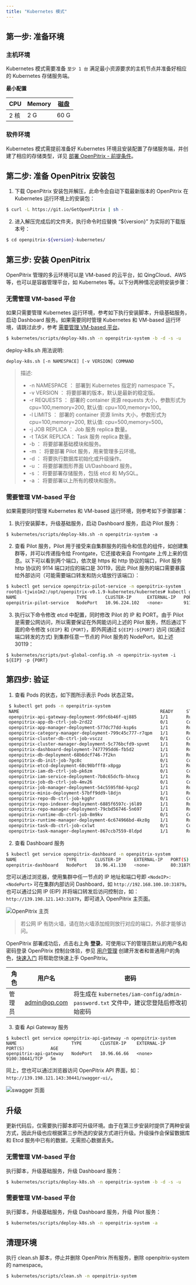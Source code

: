 ```yaml
---
title: "Kubernetes 模式"
---
```


## 第一步: 准备环境

### 主机环境

Kubernetes 模式需要准备 `至少 1 台` 满足最小资源要求的主机节点并准备好相应的 Kubernetes 存储服务端。

**最小配置**

|   CPU  |  Memory |  磁盘  |
|--------|---------|-------|
|  2 核  |    2 G  |  60 G |

### 软件环境

Kubernetes 模式需提前准备好 Kubernetes 环境且安装配置了存储服务端，并创建了相应的存储类型，详见 [部署 OpenPitrix - 前提条件](../installation/installation-guide/#前提条件)。

## 第二步: 准备 OpenPitrix 安装包

1. 下载 OpenPitrix 安装包并解压，此命令会自动下载最新版本的 OpenPitrix 在 Kubernetes 运行环境上的安装包：

```bash
$ curl -L https://git.io/GetOpenPitrix | sh -
``` 

2. 进入解压完成后的文件夹，执行命令时应替换 “${version}” 为实际的下载版本号：

```bash
$ cd openpitrix-${version}-kubernetes/
```

## 第三步: 安装 OpenPitrix

OpenPitrix 管理的多云环境可以是 VM-based 的云平台，如 QingCloud、AWS 等，也可以是容器管理平台，如 Kubernetes 等。以下分两种情况说明安装步骤：

### 无需管理 VM-based 平台

如果只需要管理 Kubernetes 运行环境，参考如下执行安装脚本，升级基础服务，启动 Dashboard 服务。如果需要同时管理 Kubernetes 和 VM-based 运行环境，请跳过此步，参考 [需要管理 VM-based 平台](../installation/kubernetes/#需要管理-vm-based-平台)。

```bash
$ kubernetes/scripts/deploy-k8s.sh -n openpitrix-system -b -d -s -u
```

deploy-k8s.sh 用法说明: 

```
deploy-k8s.sh [-n NAMESPACE] [-v VERSION] COMMAND
```
>  描述:
> -  -n NAMESPACE   ： 部署到 Kubernetes 指定的 namespace 下。
> -  -v VERSION     ： 将要部署的版本，默认是最新的稳定版。
> -  -r REQUESTS    ： 部署的 container 资源 requests 大小，参数形式为 cpu=100,memory=200, 默认值: cpu=100,memory=100。
> -  -l LIMITS      ： 部署的 container 资源 limits 大小，参数形式为 cpu=100,memory=200, 默认值: cpu=500,memory=500。
> -  -j JOB REPLICA ： Job 服务 replica 数量。
> -  -t TASK REPLICA： Task 服务 replica 数量。
> -  -b             ： 将要部署基础模块和服务。
> -  -m             ： 将要部署 Pilot 服务，用来管理多云环境。
> -  -d             ： 将要执行数据库初始化或升级操作。
> -  -u             ： 将要部署图形界面 UI/Dashboard 服务。
> -  -s             ： 将要部署存储服务，包括 etcd 和 MySQL。
> -  -a             ： 将要部署以上所有的模块和服务。

### 需要管理 VM-based 平台

如果需要同时管理 Kubernetes 和 VM-based 运行环境，则参考如下步骤部署：

1. 执行安装脚本，升级基础服务，启动 Dashboard 服务，启动 Pilot 服务：

```
$ kubernetes/scripts/deploy-k8s.sh -n openpitrix-system -a
```

2. 查看 Pilot 服务，Pilot 用于接受来自集群服务的指令和信息的组件，如创建集群等，并可以传递指令给 Frontgate，它还接收来自 Frontgate 上传上来的信息。以下可以看到两个端口，依次是 https 和 http 协议的端口，Pilot 服务 http 协议的 9114 端口对应的端口是 30119，因此 Pilot 服务的端口需要暴露给外部访问（可能需要端口转发和防火墙放行该端口）：

```bash
$ kubectl get service openpitrix-pilot-service -n openpitrix-system
root@i-tjwio1m2:/opt/openpitrix-v0.1.9-kubernetes/kubernetes# kubectl get service openpitrix-pilot-service -n openpitrix-system
NAME                       TYPE       CLUSTER-IP      EXTERNAL-IP   PORT(S)                         AGE
openpitrix-pilot-service   NodePort   10.96.224.102   <none>        9110:31866/TCP, 9114:30119/TCP   5m
```

3. 执行以下命令修改 etcd 中配置，同时修改 Pilot 的 IP 和 PORT。由于 Pilot 是需要公网访问，所以需要保证在外网能访问上述的 Pilot 服务，然后通过下面的命令修改 `${EIP}` 和 `{PORT}`，即外网通过 `${EIP}:${PORT}` 访问 (如通过端口转发的方式) 到集群任意一节点的 Pilot 服务的 NodePort，如上述 30119：

```
$ kubernetes/scripts/put-global-config.sh -n openpitrix-system -i ${EIP} -p {PORT}
```

## 第四步: 验证

1. 查看 Pods 的状态，如下图所示表示 Pods 状态正常。

```bash
 $ kubectl get pods -n openpitrix-system
 NAME                                                      READY     STATUS      RESTARTS   AGE
 openpitrix-api-gateway-deployment-99fc6b46f-qj885         1/1       Running     0          12m
 openpitrix-app-db-ctrl-job-2rd22                          0/1       Completed   0          12m
 openpitrix-app-manager-deployment-577dc77dd-ksp6s         1/1       Running     0          12m
 openpitrix-category-manager-deployment-799c45c777-r7qpm   1/1       Running     0          12m
 openpitrix-cluster-db-ctrl-job-vsczz                      0/1       Completed   1          12m
 openpitrix-cluster-manager-deployment-5c776bcfd9-spvmt    1/1       Running     0          12m
 openpitrix-dashboard-deployment-7477795dd6-fb5d2          1/1       Running     0          12m
 openpitrix-db-deployment-68b6dcf746-7f2kn                 1/1       Running     0          12m
 openpitrix-db-init-job-7gc8c                              0/1       Completed   0          12m
 openpitrix-etcd-deployment-68c98bfff8-x8pgp               1/1       Running     0          12m
 openpitrix-iam-db-ctrl-job-pk6zm                          0/1       Completed   0          12m
 openpitrix-iam-service-deployment-7b8c65dcfb-bhxcg        1/1       Running     2          12m
 openpitrix-job-db-ctrl-job-4mv26                          0/1       Completed   0          12m
 openpitrix-job-manager-deployment-54c5595f8d-kpcg2        1/1       Running     0          12m
 openpitrix-minio-deployment-57bff9dd9-l8djn               1/1       Running     0          12m
 openpitrix-repo-db-ctrl-job-kgghr                         0/1       Completed   0          12m
 openpitrix-repo-indexer-deployment-6885f6597c-j6l89       1/1       Running     0          12m
 openpitrix-repo-manager-deployment-79cbd56746-5n697       1/1       Running     0          12m
 openpitrix-runtime-db-ctrl-job-8m9kv                      0/1       Completed   0          12m
 openpitrix-runtime-manager-deployment-6c674966bd-4kz8g    1/1       Running     0          12m
 openpitrix-task-db-ctrl-job-cxlwt                         0/1       Completed   0          12m
 openpitrix-task-manager-deployment-867ccb7559-8ldpd       1/1       Running     0          12m
 ```

2. 查看 Dashboard 服务

```bash
$ kubectl get service openpitrix-dashboard -n openpitrix-system
NAME                   TYPE       CLUSTER-IP     EXTERNAL-IP   PORT(S)        AGE
openpitrix-dashboard   NodePort   10.96.41.130   <none>        80:31879/TCP   5m
```

您可以通过浏览器，使用集群中任一节点的 IP 地址和端口号即 `<NodeIP>:<NodePort>` 可在集群内部访问 Dashboard，如 `http://192.168.100.10:31879`。也可以通过公网 IP (EIP) 并将端口转发后访问控制台，如：`http://139.198.121.143:31879`，即可进入 OpenPitrix 主页面。

![OpenPitrix 主页](/dashboard-kubernetes.png)

> 若公网 IP 有防火墙，请在防火墙添加规则放行对应的端口，外部才能够访问。

OpenPitrix 部署成功后，点击右上角 **登录**，可使用以下的管理员默认的用户名和密码登录 OpenPitrix 控制台体验，参见 [用户管理](../user-guide/user-management) 创建开发者和普通用户的角色，[快速入门](../getting-start/introduction) 将帮助您快速上手 OpenPitrix。


| 角色 |	用户名 |	密码 |
|-----|-----|-----|
| 管理员	| admin@op.com 	| 将生成在 `kubernetes/iam-config/admin-password.txt` 文件中，建议您登陆后修改初始密码 | 

3. 查看 Api Gateway 服务

```
$ kubectl get service openpitrix-api-gateway -n openpitrix-system
NAME                     TYPE       CLUSTER-IP    EXTERNAL-IP    PORT(S)          AGE
openpitrix-api-gateway   NodePort   10.96.66.66   <none>         9100:30441/TCP   5m
```

同上，您也可以通过浏览器访问 OpenPitrix API 界面，如：`http://139.198.121.143:30441/swagger-ui/`。

![swagger 页面](/swaggerUI-kubernetes.png)
    
## 升级

更新代码后，仅需要执行脚本即可升级环境。由于在第三步安装时提供了两种安装方式，因此升级也应根据第三步所选的安装方式进行升级。升级操作会保留数据库和 Etcd 服务中已有的数据，无需担心数据丢失。

###  无需管理 VM-based 平台

执行脚本，升级基础服务，升级 Dashboard 服务：

```bash
$ kubernetes/scripts/deploy-k8s.sh -n openpitrix-system -b -d -s -u
```

###  需要管理 VM-based 平台

执行脚本，升级基础服务，升级 Dashboard 服务，升级 Pilot 服务：

```bash
$ kubernetes/scripts/deploy-k8s.sh -n openpitrix-system -a
```

## 清理环境

执行 clean.sh 脚本，停止并删除 OpenPitrix 所有服务，删除 openpitrix-system 的 namespace。

```bash
$ kubernetes/scripts/clean.sh -n openpitrix-system 
```
